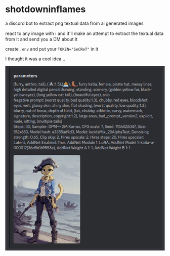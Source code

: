 # shotdowninflames
a discord bot to extract png textual data from ai generated images

react to any image with ℹ️ and it'll make an attempt to extract the textual data from it and send you a DM about it

create `.env` and put your `TOKEN="SeCReT"` in it

I thought it was a cool idea...

![Prompt](/docs/img/prompt.png)
